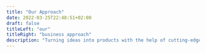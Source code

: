 ```yaml
---
title: "Our Approach"
date: 2022-03-25T22:48:51+02:00
draft: false
titleLeft: "our"
titleRight: "business approach"
description: "Turning ideas into products with the help of cutting-edge technologies and best teamwork practices"
---
```


